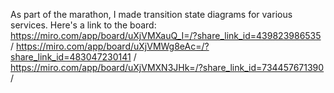 As part of the marathon, I made transition state diagrams for various services.
Here's a link to the board:
https://miro.com/app/board/uXjVMXauQ_I=/?share_link_id=439823986535 / 
https://miro.com/app/board/uXjVMWg8eAc=/?share_link_id=483047230141 / 
https://miro.com/app/board/uXjVMXN3JHk=/?share_link_id=734457671390 / 

